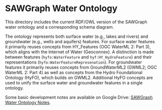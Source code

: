 # SAWGraph Water Ontology

This directory includes the current RDF/OWL version of the SAWGraph water ontology and a corresponding schema diagram.

The ontology represents both surface water (e.g., lakes and rivers) and groundwater (e.g., wells and aquifers) features. For surface water features it primarily reuses concepts from HY_Features (OGC WaterML 2: Part 3), which aligns with the Internet of Water (Geoconnex). A distinction is made between features (`hyfo:WaterFeature` and `hyf:HY_HydroFeature`) and their representations (`hyfo:WaterFeatureRepresenation`). For groundwater features it primarily reuses concepts from GroundWaterML2 (GWML2; OGC WaterML 2: Part 4) as well as concepts from the Hydro Foundational Ontology (HyFO), which builds on GWML2. Additional HyFO concepts are used to unify the surface water and groundwater features in a single ontology.

Some basic development notes are available on Google Drive: [SAWGraph Water Ontology Notes](https://docs.google.com/document/d/1Xt1DwA0yqQO5XrGjjg91M8qv9p_hAw7kgP76TqD0964/edit?usp=sharing).
